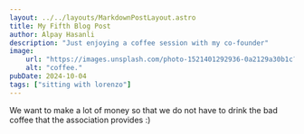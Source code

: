 ```yaml
---
layout: ../../layouts/MarkdownPostLayout.astro
title: My Fifth Blog Post
author: Alpay Hasanli
description: "Just enjoying a coffee session with my co-founder"
image:
    url: "https://images.unsplash.com/photo-1521401292936-0a2129a30b1c?q=80&w=2416&auto=format&fit=crop&ixlib=rb-4.0.3&ixid=M3wxMjA3fDB8MHxwaG90by1wYWdlfHx8fGVufDB8fHx8fA%3D%3D"
    alt: "coffee."
pubDate: 2024-10-04
tags: ["sitting with lorenzo"]
---
```

We want to make a lot of money so that we do not have to drink the bad coffee that the association provides :)